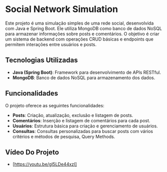 # Social Network Simulation

Este projeto é uma simulação simples de uma rede social, desenvolvida com Java e Spring Boot. Ele utiliza MongoDB como banco de dados NoSQL para armazenar informações sobre posts e comentários. O objetivo é criar um sistema de backend com operações CRUD básicas e endpoints que permitem interações entre usuários e posts.

## Tecnologias Utilizadas

- **Java (Spring Boot)**: Framework para desenvolvimento de APIs RESTful.
- **MongoDB**: Banco de dados NoSQL para armazenamento dos dados.
  
## Funcionalidades

O projeto oferece as seguintes funcionalidades:

- **Posts**: Criação, atualização, exclusão e listagem de posts.
- **Comentários**: Inserção e listagem de comentários para cada post.
- **Usuários**: Estrutura básica para criação e gerenciamento de usuários.
- **Consultas**: Consultas personalizadas para buscar posts com vários critérios e métodos de pesquisa, Query Methods.

## Vídeo Do Projeto
- [https://youtu.be/gl5LDe44xzI] 
